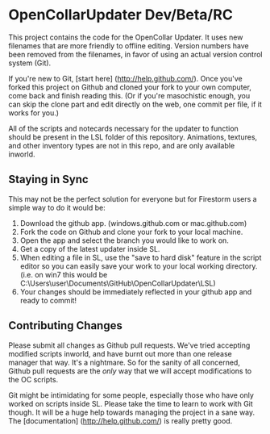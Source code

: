 OpenCollarUpdater Dev/Beta/RC
=============================

This project contains the code for the OpenCollar Updater.  It uses new
filenames that are more friendly to offline editing.  Version numbers have been
removed from the filenames, in favor of using an actual version control system
(Git).  

If you're new to Git, [start here] (http://help.github.com/).  Once you've
forked this project on Github and cloned your fork to your own computer, come
back and finish reading this. (Or if you're masochistic enough, you can skip
the clone part and edit directly on the web, one commit per file, if it works
for you.)

All of the scripts and notecards necessary for the updater to function should
be present in the LSL folder of this repository.  Animations, textures, and
other inventory types are not in this repo, and are only available inworld.

Staying in Sync
---------------

This may not be the perfect solution for everyone but for Firestorm users a
simple way to do it would be:

1. Download the github app. (windows.github.com or mac.github.com)
2. Fork the code on Github and clone your fork to your local machine.
3. Open the app and select the branch you would like to work on.
4. Get a copy of the latest updater inside SL.
5. When editing a file in SL, use the "save to hard disk" feature in the
   script editor so you can easily save your work to your local working directory.
   (i.e. on win7 this would be C:\Users\user\Documents\GitHub\OpenCollarUpdater\LSL)
6. Your changes should be immediately reflected in your github app and ready to commit!

Contributing Changes
--------------------

Please submit all changes as Github pull requests.  We've tried accepting
modified scripts inworld, and have burnt out more than one release manager that
way.  It's a nightmare.  So for the sanity of all concerned, Github pull
requests are the *only* way that we will accept modifications to the OC
scripts.

Git might be intimidating for some people, especially those who have only
worked on scripts inside SL.  Please take the time to learn to work with Git
though.  It will be a huge help towards managing the project in a sane way. The
[documentation] (http://help.github.com/) is really pretty good.

